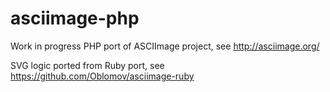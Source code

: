 # asciimage-php

Work in progress PHP port of ASCIImage project, see http://asciimage.org/

SVG logic ported from Ruby port, see https://github.com/Oblomov/asciimage-ruby
